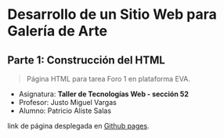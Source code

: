 # Desarrollo de un Sitio Web para Galería de Arte

## ​Parte 1: Construcción del HTML

> Página HTML para tarea Foro 1 en plataforma EVA.

- Asignatura: **Taller de Tecnologías Web - sección 52**
- Profesor: Justo Miguel Vargas
- Alumno: Patricio Aliste Salas

link de página desplegada en [Github pages](https://nonspada.github.io/Foro01-galeria-de-arte/).
